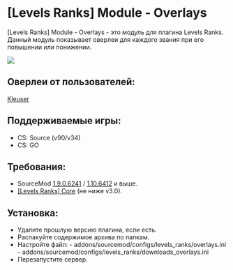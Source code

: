 [Levels Ranks] Module - Overlays
===========================

[Levels Ranks] Module - Overlays - это модуль для плагина Levels Ranks. Данный модуль показывает оверлеи для каждого звания при его повышении или понижении.

<a href="//levels-ranks.ru/content/modules/overlays.jpg"><img src="https://levels-ranks.ru/content/modules/overlays.jpg"/></a>

Оверлеи от пользователей:
-------------------------
<a href="//levels-ranks.ru/plugins/other/LR-Overlays-Kleuser.zip">Kleuser</a>

Поддерживаемые игры:
--------------------
- CS: Source (v90/v34)
- CS: GO

Требования:
-----------
- SourceMod <a href="//sourcemod.net/downloads.php?branch=stable">1.9.0.6241</a> / <a href="//sourcemod.net/downloads.php?branch=dev">1.10.6412</a> и выше.
- <a href="https://github.com/levelsranks/levels-ranks-core">[Levels Ranks] Core</a> (не ниже v3.0).

Установка:
----------
- Удалите прошлую версию плагина, если есть.
- Распакуйте содержимое архива по папкам.
- Настройте файл:
        - addons/sourcemod/configs/levels_ranks/overlays.ini
        - addons/sourcemod/configs/levels_ranks/downloads_overlays.ini
- Перезапустите сервер.
```
